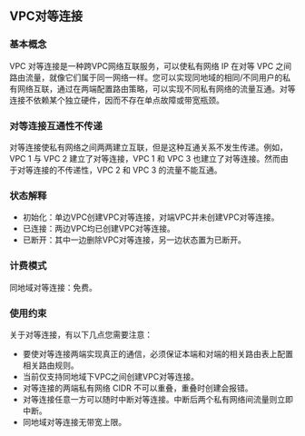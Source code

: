 ## **VPC对等连接**

### **基本概念**

VPC 对等连接是一种跨VPC网络互联服务，可以使私有网络 IP 在对等 VPC 之间路由流量，就像它们属于同一网络一样。您可以实现同地域的相同/不同用户的私有网络互联，通过在两端配置路由策略，可以实现不同私有网络的流量互通。对等连接不依赖某个独立硬件，因而不存在单点故障或带宽瓶颈。



### **对等连接互通性不传递**

对等连接使私有网络之间两两建立互联，但是这种互通关系不发生传递。例如， VPC 1 与 VPC 2 建立了对等连接，VPC 1 和 VPC 3 也建立了对等连接。然而由于对等连接的不传递性，VPC 2 和 VPC 3 的流量不能互通。



### **状态解释**

- 初始化：单边VPC创建VPC对等连接，对端VPC并未创建VPC对等连接。
- 已连接：两边VPC均已创建VPC对等连接。
- 已断开：其中一边删除VPC对等连接，另一边状态置为已断开。



### **计费模式**

同地域对等连接：免费。



### **使用约束**

关于对等连接，有以下几点您需要注意：

- 要使对等连接两端实现真正的通信，必须保证本端和对端的相关路由表上配置相关路由规则。
- 当前仅支持同地域下VPC之间创建VPC对等连接。
- 对等连接的两端私有网络 CIDR 不可以重叠，重叠时创建会报错。
- 对等连接任意一方可以随时中断对等连接。中断后两个私有网络间流量则立即中断。
- 同地域对等连接无带宽上限。



 